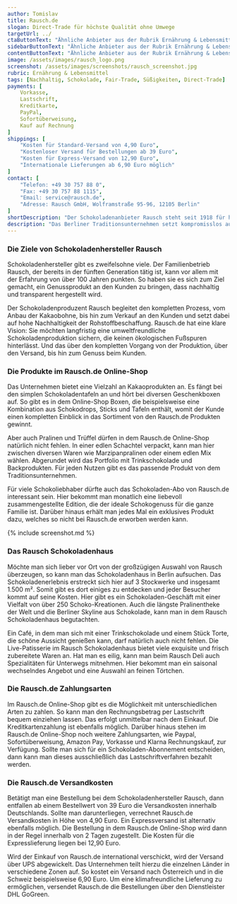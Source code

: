 ```yaml
---
author: Tomislav
title: Rausch.de
slogan: Direct-Trade für höchste Qualität ohne Umwege
targetUrl: ../
ctaButtonText: "Ähnliche Anbieter aus der Rubrik Ernährung & Lebensmittel"
sidebarButtonText: "Ähnliche Anbieter aus der Rubrik Ernährung & Lebensmittel"
contentButtonText: "Ähnliche Anbieter aus der Rubrik Ernährung & Lebensmittel"
image: /assets/images/rausch_logo.png
screenshot: /assets/images/screenshots/rausch_screenshot.jpg
rubric: Ernährung & Lebensmittel
tags: [Nachhaltig, Schokolade, Fair-Trade, Süßigkeiten, Direct-Trade]
payments: [
    Vorkasse,
    Lastschrift,
    Kreditkarte,
    PayPal,
    Sofortüberweisung,
    Kauf auf Rechnung
]
shippings: [
    "Kosten für Standard-Versand von 4,90 Euro",
    "Kostenloser Versand für Bestellungen ab 39 Euro",
    "Kosten für Express-Versand von 12,90 Euro",
    "Internationale Lieferungen ab 6,90 Euro möglich"
]
contact: [
    "Telefon: +49 30 757 88 0",
    "Fax: +49 30 757 88 1115",
    "Email: service@rausch.de",
    "Adresse: Rausch GmbH, Wolframstraße 95-96, 12105 Berlin"
]
shortDescription: "Der Schokoladenanbieter Rausch steht seit 1918 für höchste Qualitätsanforderungen an seine Produkte und bietet diese dank Direct Trade ohne Umwege an."
description: "Das Berliner Traditionsunternehmen setzt kompromisslos auf die beste Qualität und achtet kontinuierlich auf die Nachhaltigkeit. Der Rausch.de Online-Shop bietet eine Vielfalt an Produkten an, die allesamt den bestmöglichen Genuss versprechen. Auch das Wissen rund um die Branche kann man auf der hauseigenen Internetseite auffrischen und erweitern. So gibt es einen Blog für Rezepte und auch ein Schokoladenlexikon."
---
```


### Die Ziele von Schokoladenhersteller Rausch

Schokoladenhersteller gibt es zweifelsohne viele. Der Familienbetrieb Rausch, der bereits in der fünften Generation tätig ist, kann vor allem mit der Erfahrung von über 100 Jahren punkten. So haben sie es sich zum Ziel gemacht, ein Genussprodukt an den Kunden zu bringen, dass nachhaltig und transparent hergestellt wird.

Der Schokoladenproduzent Rausch begleitet den kompletten Prozess, vom Anbau der Kakaobohne, bis hin zum Verkauf an den Kunden und setzt dabei auf hohe Nachhaltigkeit der Rohstoffbeschaffung. Rausch.de hat eine klare Vision: Sie möchten langfristig eine umweltfreundliche Schokoladenproduktion sichern, die keinen ökologischen Fußspuren hinterlässt. Und das über den kompletten Vorgang von der Produktion, über den Versand, bis hin zum Genuss beim Kunden.

### Die Produkte im Rausch.de Online-Shop

Das Unternehmen bietet eine Vielzahl an Kakaoprodukten an. Es fängt bei den simplen Schokoladentafeln an und hört bei diversen Geschenkboxen auf. So gibt es in dem Online-Shop Boxen, die beispielsweise eine Kombination aus Schokodrops, Sticks und Tafeln enthält, womit der Kunde einen kompletten Einblick in das Sortiment von den Rausch.de Produkten gewinnt.

Aber auch Pralinen und Trüffel dürfen in dem Rausch.de Online-Shop natürlich nicht fehlen. In einer edlen Schachtel verpackt, kann man hier zwischen diversen Waren wie Marzipanpralinen oder einem edlen Mix wählen. Abgerundet wird das Portfolio mit Trinkschokolade und Backprodukten. Für jeden Nutzen gibt es das passende Produkt von dem Traditionsunternehmen.

Für viele Schokoliebhaber dürfte auch das Schokoladen-Abo von Rausch.de interessant sein. Hier bekommt man monatlich eine liebevoll zusammengestellte Edition, die der ideale Schokogenuss für die ganze Familie ist. Darüber hinaus erhält man jedes Mal ein exklusives Produkt dazu, welches so nicht bei Rausch.de erworben werden kann.

{% include screenshot.md %}

### Das Rausch Schokoladenhaus

Möchte man sich lieber vor Ort von der großzügigen Auswahl von Rausch überzeugen, so kann man das Schokoladenhaus in Berlin aufsuchen. Das Schokoladenerlebnis erstreckt sich hier auf 3 Stockwerke und insgesamt 1.500 m². Somit gibt es dort einiges zu entdecken und jeder Besucher kommt auf seine Kosten. Hier gibt es ein Schokoladen-Geschäft mit einer Vielfalt von über 250 Schoko-Kreationen. Auch die längste Pralinentheke der Welt und die Berliner Skyline aus Schokolade, kann man in dem Rausch Schokoladenhaus begutachten.

Ein Café, in dem man sich mit einer Trinkschokolade und einem Stück Torte, die schöne Aussicht genießen kann, darf natürlich auch nicht fehlen. Die Live-Patisserie im Rausch Schokoladenhaus bietet viele exquisite und frisch zubereitete Waren an. Hat man es eilig, kann man beim Rausch Deli auch Spezialitäten für Unterwegs mitnehmen. Hier bekommt man ein saisonal wechselndes Angebot und eine Auswahl an feinen Törtchen.

### Die Rausch.de Zahlungsarten

Im Rausch.de Online-Shop gibt es die Möglichkeit mit unterschiedlichen Arten zu zahlen. So kann man den Rechnungsbetrag per Lastschrift bequem einziehen lassen. Das erfolgt unmittelbar nach dem Einkauf. Die Kreditkartenzahlung ist ebenfalls möglich. Darüber hinaus stehen im Rausch.de Online-Shop noch weitere Zahlungsarten, wie Paypal, Sofortüberweisung, Amazon Pay, Vorkasse und Klarna Rechnungskauf, zur Verfügung. Sollte man sich für ein Schokoladen-Abonnement entscheiden, dann kann man dieses ausschließlich das Lastschriftverfahren bezahlt werden.

### Die Rausch.de Versandkosten

Betätigt man eine Bestellung bei dem Schokoladenhersteller Rausch, dann entfallen ab einem Bestellwert von 39 Euro die Versandkosten innerhalb Deutschlands. Sollte man darunterliegen, verrechnet Rausch.de Versandkosten in Höhe von 4,90 Euro. Ein Expressversand ist alternativ ebenfalls möglich. Die Bestellung in dem Rausch.de Online-Shop wird dann in der Regel innerhalb von 2 Tagen zugestellt. Die Kosten für die Expresslieferung liegen bei 12,90 Euro.

Wird der Einkauf von Rausch.de international verschickt, wird der Versand über UPS abgewickelt. Das Unternehmen teilt hierzu die einzelnen Länder in verschiedene Zonen auf. So kostet ein Versand nach Österreich und in die Schweiz beispielsweise 6,90 Euro. Um eine klimafreundliche Lieferung zu ermöglichen, versendet Rausch.de die Bestellungen über den Dienstleister DHL GoGreen.